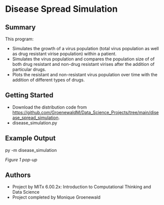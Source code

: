 # Disease Spread Simulation

## Summary

This program:
* Simulates the growth of a virus population (total virus population as well as drug resistant virise population) within a patient.
* Simulates the virus population and compares the population size of of both drug resistant and non-drug resistant virises after the addition of particular drugs.
* Plots the resistant and non-resistant virus population over time with the addition of different types of drugs.  


## Getting Started

* Download the distribution code from https://github.com/GroenewaldM/Data_Science_Projects/tree/main/disease_spread_simulation.
* disease_simulation.py


## Example Output

py -m disease_simulation

*Figure 1 pop-up*

## Authors

* Project by MITx 6.00.2x: Introduction to Computational Thinking and Data Science
* Project completed by Monique Groenewald
